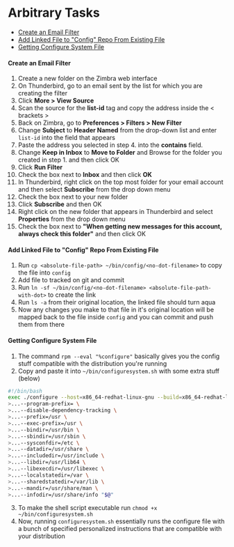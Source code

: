 # Arbitrary Tasks
* [Create an Email Filter](arbitrarytasks.md#create-an-email-filter)
* [Add Linked File to "Config" Repo From Existing File](arbitrarytasks.md#add-linked-file-to-config-repo-from-existing-file)
* [Getting Configure System File](arbitrarytasks.md#getting-configure-system-file)

#### Create an Email Filter
1. Create a new folder on the Zimbra web interface
2. On Thunderbird, go to an email sent by the list for which you are creating the filter
3. Click **More > View Source**
4. Scan the source for the **list-id** tag and copy the address inside the < brackets >
5. Back on Zimbra, go to **Preferences > Filters > New Filter**
6. Change **Subject** to **Header Named** from the drop-down list and enter `list-id` into the field that appears
7. Paste the address you selected in step 4. into the **contains** field.
8. Change **Keep in Inbox** to **Move to Folder** and Browse for the folder you created in step 1. and then click OK
9. Click **Run Filter**
10. Check the box next to **Inbox** and then click **OK**
11. In Thunderbird, right click on the top most folder for your email account and then select **Subscribe** from the drop down menu
12. Check the box next to your new folder
13. Click **Subscribe**  and then OK
14. Right click on the new folder that appears in Thunderbird and select **Properties** from the drop down menu
15. Check the box next to **"When getting new messages for this account, always check this folder"** and then click OK

#### Add Linked File to "Config" Repo From Existing File
1. Run `cp <absolute-file-path> ~/bin/config/<no-dot-filename>` to copy the file into `config`
2. Add file to tracked on git and commit
3. Run `ln -sf ~/bin/config/<no-dot-filename> <absolute-file-path-with-dot>` to create the link
4. Run `ls -a` from their original location, the linked file should turn aqua
5. Now any changes you make to that file in it's original location will be mapped back to the file inside `config` and you can commit and push them from there

#### Getting Configure System File
1. The command `rpm --eval "%configure"` basically gives you the config stuff compatible with the distribution you're running
2. Copy and paste it into `~/bin/configuresystem.sh` with some extra stuff (below)
```sh
#!/bin/bash
exec ./configure --host=x86_64-redhat-linux-gnu --build=x86_64-redhat-linux-gnu \
>...--program-prefix= \
>...--disable-dependency-tracking \
>...--prefix=/usr \
>...--exec-prefix=/usr \
>...--bindir=/usr/bin \
>...--sbindir=/usr/sbin \
>...--sysconfdir=/etc \
>...--datadir=/usr/share \
>...--includedir=/usr/include \
>...--libdir=/usr/lib64 \
>...--libexecdir=/usr/libexec \
>...--localstatedir=/var \
>...--sharedstatedir=/var/lib \
>...--mandir=/usr/share/man \
>...--infodir=/usr/share/info "$@"
```
3. To make the shell script executable run `chmod +x ~/bin/configuresystem.sh`
4. Now, running `configuresystem.sh` essentially runs the configure file with a bunch of specified personalized instructions that are compatible with your distribution
